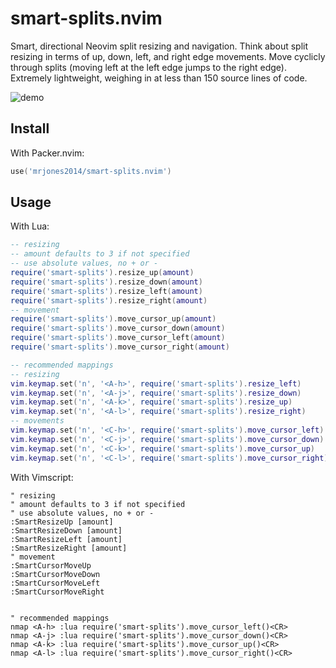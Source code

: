 # smart-splits.nvim

Smart, directional Neovim split resizing and navigation. Think about split resizing in terms of up, down, left, and right edge movements.
Move cyclicly through splits (moving left at the left edge jumps to the right edge).
Extremely lightweight, weighing in at less than 150 source lines of code.

![demo](./demo.gif)

## Install

With Packer.nvim:

```lua
use('mrjones2014/smart-splits.nvim')
```

## Usage

With Lua:

```lua
-- resizing
-- amount defaults to 3 if not specified
-- use absolute values, no + or -
require('smart-splits').resize_up(amount)
require('smart-splits').resize_down(amount)
require('smart-splits').resize_left(amount)
require('smart-splits').resize_right(amount)
-- movement
require('smart-splits').move_cursor_up(amount)
require('smart-splits').move_cursor_down(amount)
require('smart-splits').move_cursor_left(amount)
require('smart-splits').move_cursor_right(amount)

-- recommended mappings
-- resizing
vim.keymap.set('n', '<A-h>', require('smart-splits').resize_left)
vim.keymap.set('n', '<A-j>', require('smart-splits').resize_down)
vim.keymap.set('n', '<A-k>', require('smart-splits').resize_up)
vim.keymap.set('n', '<A-l>', require('smart-splits').resize_right)
-- movements
vim.keymap.set('n', '<C-h>', require('smart-splits').move_cursor_left)
vim.keymap.set('n', '<C-j>', require('smart-splits').move_cursor_down)
vim.keymap.set('n', '<C-k>', require('smart-splits').move_cursor_up)
vim.keymap.set('n', '<C-l>', require('smart-splits').move_cursor_right)
```

With Vimscript:

```VimL
" resizing
" amount defaults to 3 if not specified
" use absolute values, no + or -
:SmartResizeUp [amount]
:SmartResizeDown [amount]
:SmartResizeLeft [amount]
:SmartResizeRight [amount]
" movement
:SmartCursorMoveUp
:SmartCursorMoveDown
:SmartCursorMoveLeft
:SmartCursorMoveRight


" recommended mappings
nmap <A-h> :lua require('smart-splits').move_cursor_left()<CR>
nmap <A-j> :lua require('smart-splits').move_cursor_down()<CR>
nmap <A-k> :lua require('smart-splits').move_cursor_up()<CR>
nmap <A-l> :lua require('smart-splits').move_cursor_right()<CR>
```
